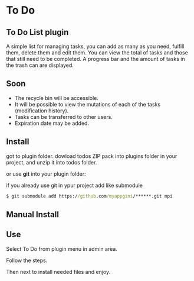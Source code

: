 # To Do

## To Do List plugin

A simple list for managing tasks, you can add as many as you need, fulfill them, delete them and edit them.
You can view the total of tasks and those that still need to be completed.
A progress bar and the amount of tasks in the trash can are displayed.

## Soon

 - The recycle bin will be accessible.
 - It will be possible to view the mutations of each of the tasks (modification history).
 - Tasks can be transferred to other users.
 - Expiration date may be added. 

## Install

got to plugin folder.
dowload todos ZIP pack into plugins folder in your project, and unzip it into todos folder.

or use **git** into your plugin folder:

if you already use git in ypur project add like submodule
```cmd
$ git submodule add https://github.com/myappgini/******.git mpi
```

## Manual Install


## Use

Select To Do from plugin menu in admin area.

Follow the steps.

Then next to install needed files and enjoy.
